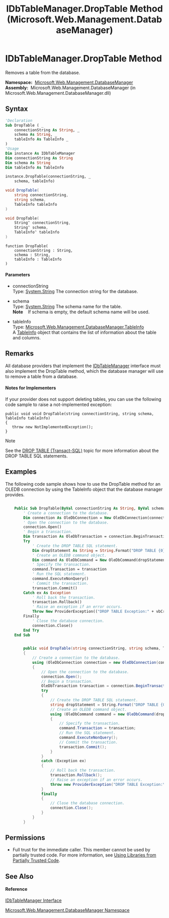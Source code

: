 ﻿---
title: IDbTableManager.DropTable Method  (Microsoft.Web.Management.DatabaseManager)
TOCTitle: DropTable Method
ms:assetid: M:Microsoft.Web.Management.DatabaseManager.IDbTableManager.DropTable(System.String,System.String,Microsoft.Web.Management.DatabaseManager.TableInfo)
ms:mtpsurl: https://msdn.microsoft.com/en-us/library/microsoft.web.management.databasemanager.idbtablemanager.droptable(v=VS.90)
ms:contentKeyID: 22049612
ms.date: 05/02/2012
mtps_version: v=VS.90
f1_keywords:
- Microsoft.Web.Management.DatabaseManager.IDbTableManager.DropTable
dev_langs:
- CSharp
- JScript
- VB
- c++
api_location:
- Microsoft.Web.Management.DatabaseManager.dll
api_name:
- Microsoft.Web.Management.DatabaseManager.IDbTableManager.DropTable
api_type:
- Managed
topic_type:
- apiref
- kbSyntax
product_family_name: VS
ROBOTS: INDEX,FOLLOW
---

# IDbTableManager.DropTable Method

Removes a table from the database.

**Namespace:**  [Microsoft.Web.Management.DatabaseManager](microsoft-web-management-databasemanager-namespace.md)  
**Assembly:**  Microsoft.Web.Management.DatabaseManager (in Microsoft.Web.Management.DatabaseManager.dll)

## Syntax

``` vb
'Declaration
Sub DropTable ( _
    connectionString As String, _
    schema As String, _
    tableInfo As TableInfo _
)
'Usage
Dim instance As IDbTableManager
Dim connectionString As String
Dim schema As String
Dim tableInfo As TableInfo

instance.DropTable(connectionString, _
    schema, tableInfo)
```

``` csharp
void DropTable(
    string connectionString,
    string schema,
    TableInfo tableInfo
)
```

``` c++
void DropTable(
    String^ connectionString, 
    String^ schema, 
    TableInfo^ tableInfo
)
```

``` jscript
function DropTable(
    connectionString : String, 
    schema : String, 
    tableInfo : TableInfo
)
```

#### Parameters

  - connectionString  
    Type: [System.String](https://msdn.microsoft.com/en-us/library/s1wwdcbf\(v=vs.90\))  
    The connection string for the database.  

<!-- end list -->

  - schema  
    Type: [System.String](https://msdn.microsoft.com/en-us/library/s1wwdcbf\(v=vs.90\))  
    The schema name for the table.  
    **Note**    If schema is empty, the default schema name will be used.  

<!-- end list -->

  - tableInfo  
    Type: [Microsoft.Web.Management.DatabaseManager.TableInfo](tableinfo-class-microsoft-web-management-databasemanager.md)  
    A [TableInfo](tableinfo-class-microsoft-web-management-databasemanager.md) object that contains the list of information about the table and columns.  

## Remarks

All database providers that implement the [IDbTableManager](idbtablemanager-interface-microsoft-web-management-databasemanager.md) interface must also implement the DropTable method, which the database manager will use to remove a table from a database.


#### Notes for Implementers

If your provider does not support deleting tables, you can use the following code sample to raise a not-implemented exception:

    public void void DropTable(string connectionString, string schema, TableInfo tableInfo)
    {
       throw new NotImplementedException();
    }


> [!NOTE]
> <P>See the <A href="http://msdn.microsoft.com/en-us/library/ms173790.aspx">DROP TABLE (Transact-SQL)</A> topic for more information about the DROP TABLE SQL statements.</P>



## Examples

The following code sample shows how to use the DropTable method for an OLEDB connection by using the TableInfo object that the database manager provides.

``` vb

    Public Sub DropTable(ByVal connectionString As String, ByVal schema As String, ByVal tableInfo As Microsoft.Web.Management.DatabaseManager.TableInfo) Implements Microsoft.Web.Management.DatabaseManager.IDbTableManager.DropTable
        ' Create a connection to the database.
        Dim connection As OleDbConnection = New OleDbConnection(connectionString)
        ' Open the connection to the database.
        connection.Open()
        ' Begin a transaction.
        Dim transaction As OleDbTransaction = connection.BeginTransaction
        Try
            ' Create the DROP TABLE SQL statement.
            Dim dropStatement As String = String.Format("DROP TABLE {0}", EscapeName(tableInfo.Name))
            ' Create an OLEDB command object.
            Dim command As OleDbCommand = New OleDbCommand(dropStatement, connection)
            ' Specify the transaction.
            command.Transaction = transaction
            ' Run the SQL statement.
            command.ExecuteNonQuery()
            ' Commit the transaction.
            transaction.Commit()
        Catch ex As Exception
            ' Roll back the transaction.
            transaction.Rollback()
            ' Raise an exception if an error occurs.
            Throw New ProviderException(("DROP TABLE Exception:" + vbCrLf + vbCrLf + ex.Message))
        Finally
            ' Close the database connection.
            connection.Close()
        End Try
    End Sub

```

``` csharp

        public void DropTable(string connectionString, string schema, TableInfo tableInfo)
        {
            // Create a connection to the database.
            using (OleDbConnection connection = new OleDbConnection(connectionString))
            {
                // Open the connection to the database.
                connection.Open();
                // Begin a transaction.
                OleDbTransaction transaction = connection.BeginTransaction();
                try
                {
                    // Create the DROP TABLE SQL statement.
                    string dropStatement = String.Format("DROP TABLE {0}", EscapeName(tableInfo.Name));
                    // Create an OLEDB command object.
                    using (OleDbCommand command = new OleDbCommand(dropStatement, connection))
                    {
                        // Specify the transaction.
                        command.Transaction = transaction;
                        // Run the SQL statement.
                        command.ExecuteNonQuery();
                        // Commit the transaction.
                        transaction.Commit();
                    }
                }
                catch (Exception ex)
                {
                    // Roll back the transaction.
                    transaction.Rollback();
                    // Raise an exception if an error occurs.
                    throw new ProviderException("DROP TABLE Exception:\n\n" + ex.Message);
                }
                finally
                {
                    // Close the database connection.
                    connection.Close();
                }
            }
        }

```

## Permissions

  - Full trust for the immediate caller. This member cannot be used by partially trusted code. For more information, see [Using Libraries from Partially Trusted Code](https://msdn.microsoft.com/en-us/library/8skskf63\(v=vs.90\)).

## See Also

#### Reference

[IDbTableManager Interface](idbtablemanager-interface-microsoft-web-management-databasemanager.md)

[Microsoft.Web.Management.DatabaseManager Namespace](microsoft-web-management-databasemanager-namespace.md)


